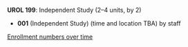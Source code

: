 **UROL 199**: Independent Study (2–4 units, by 2)

- **001** (Independent Study) (time and location TBA) by staff

[Enrollment numbers over time](./UROL199.tsv)
